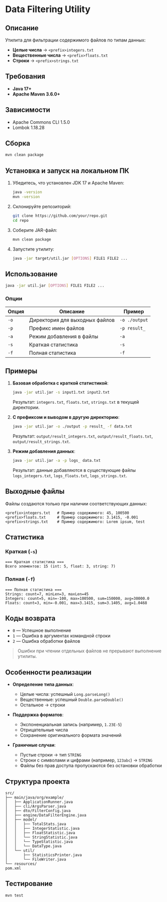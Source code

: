# Data Filtering Utility

## Описание

Утилита для фильтрации содержимого файлов по типам данных:

* **Целые числа** → `<prefix>integers.txt`
* **Вещественные числа** → `<prefix>floats.txt`
* **Строки** → `<prefix>strings.txt`

## Требования

* **Java 17+**
* **Apache Maven 3.6.0+**

## Зависимости

* Apache Commons CLI 1.5.0
* Lombok 1.18.28

## Сборка

```bash
mvn clean package
```

## Установка и запуск на локальном ПК

1. Убедитесь, что установлен JDK 17 и Apache Maven:

   ```bash
   java -version
   mvn -version
   ```

2. Склонируйте репозиторий:

   ```bash
   git clone https://github.com/your/repo.git
   cd repo
   ```

3. Соберите JAR-файл:

   ```bash
   mvn clean package
   ```

4. Запустите утилиту:

   ```bash
   java -jar target/util.jar [OPTIONS] FILE1 FILE2 ...
   ```

## Использование

```bash
java -jar util.jar [OPTIONS] FILE1 FILE2 ...
```

### Опции

| Опция | Описание                       | Пример        |
| ----- | ------------------------------ | ------------- |
| `-o`  | Директория для выходных файлов | `-o ./output` |
| `-p`  | Префикс имен файлов            | `-p result_`  |
| `-a`  | Режим добавления в файлы       | `-a`          |
| `-s`  | Краткая статистика             | `-s`          |
| `-f`  | Полная статистика              | `-f`          |

## Примеры

1. **Базовая обработка с краткой статистикой**:

   ```bash
   java -jar util.jar -s input1.txt input2.txt
   ```

   Результат: `integers.txt`, `floats.txt`, `strings.txt` в текущей директории.

2. **С префиксом и выводом в другую директорию**:

   ```bash
   java -jar util.jar -o ./output -p result_ -f data.txt
   ```

   Результат: `output/result_integers.txt`, `output/result_floats.txt`, `output/result_strings.txt`.

3. **Режим добавления данных**:

   ```bash
   java -jar util.jar -a -p logs_ data.txt
   ```

   Результат: данные добавляются в существующие файлы `logs_integers.txt`, `logs_floats.txt`, `logs_strings.txt`.

## Выходные файлы

Файлы создаются только при наличии соответствующих данных:

```text
<prefix>integers.txt   # Пример содержимого: 45, 100500
<prefix>floats.txt     # Пример содержимого: 3.1415, -0.001
<prefix>strings.txt    # Пример содержимого: Lorem ipsum, test
```

## Статистика

### Краткая (`-s`)

```text
=== Краткая статистика ===
Всего элементов: 15 (int: 5, float: 3, string: 7)
```

### Полная (`-f`)

```text
=== Полная статистика ===
Strings: count=7, minLen=3, maxLen=45
Integers: count=5, min=-100, max=100500, sum=150000, avg=30000.0
Floats: count=3, min=-0.001, max=3.1415, sum=3.1405, avg=1.0468
```

## Коды возврата

* `0` — Успешное выполнение
* `1` — Ошибка в аргументах командной строки
* `2` — Ошибка обработки файлов

> Ошибки при чтении отдельных файлов не прерывают выполнение утилиты.

## Особенности реализации

* **Определение типа данных**:

  * Целые числа: успешный `Long.parseLong()`
  * Вещественные: успешный `Double.parseDouble()`
  * Остальное → строки
* **Поддержка форматов**:

  * Экспоненциальная запись (например, `1.23E-5`)
  * Отрицательные числа
  * Сохранение оригинального формата значений
* **Граничные случаи**:

  * Пустые строки → тип `STRING`
  * Строки с символами и цифрами (например, `123abc`) → `STRING`
  * Файлы без прав доступа пропускаются без остановки обработки

## Структура проекта

```
src/
├── main/java/org/example/
│   ├── ApplicationRunner.java
│   ├── cli/ArgsParser.java
│   ├── dto/FilterConfig.java
│   ├── engine/DataFilterEngine.java
│   ├── model/
│   │   ├── TotalStats.java
│   │   ├── IntegerStatistic.java
│   │   ├── FloatStatistic.java
│   │   └── StringStatistic.java
│   │   └── TypeStatistic.java
│   │   └── DataType.java
│   └── util/
│       ├── StatisticsPrinter.java
│       └── FileWriter.java
└── resources/
pom.xml
```

## Тестирование

```bash
mvn test
```




